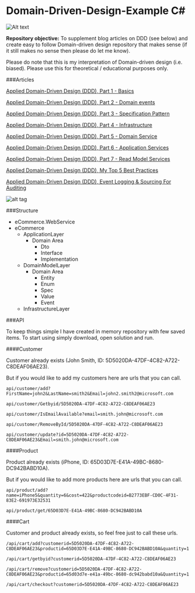 Domain-Driven-Design-Example C#
============================

![Alt text](https://leanworkspace.visualstudio.com/_apis/public/build/definitions/3c44af5e-2843-4cf8-8e4f-b13743536cc3/3/badge)

**Repository objective:** To supplement blog articles on DDD (see below) and create easy to follow Domain-driven design repository that makes sense (if it still makes no sense then please do let me know). 

Please do note that this is my interpretation of Domain-driven design (i.e. biased). Please use this for theoretical / educational purposes only. 

###Articles

[Applied Domain-Driven Design (DDD), Part 1 - Basics](http://www.zankavtaskin.com/2013/09/applied-domain-driven-design-ddd-part-1.html)

[Applied Domain-Driven Design (DDD), Part 2 - Domain events](http://www.zankavtaskin.com/2013/09/applied-domain-driven-design-ddd-part-2.html)

[Applied Domain-Driven Design (DDD), Part 3 - Specification Pattern](http://www.zankavtaskin.com/2013/10/applied-domain-driven-design-ddd-part-3.html)

[Applied Domain-Driven Design (DDD), Part 4 - Infrastructure](http://www.zankavtaskin.com/2013/11/applied-domain-driven-design-ddd-part-4_16.html)

[Applied Domain-Driven Design (DDD), Part 5 - Domain Service](http://www.zankavtaskin.com/2013/11/applied-domain-driven-design-ddd-part-4.html)

[Applied Domain-Driven Design (DDD), Part 6 - Application Services](http://www.zankavtaskin.com/2013/11/applied-domain-driven-design-ddd-part-6.html)

[Applied Domain-Driven Design (DDD), Part 7 - Read Model Services](http://www.zankavtaskin.com/2016/06/applied-domain-driven-design-ddd-part-7.html)

[Applied Domain-Driven Design (DDD), My Top 5 Best Practices](https://www.codeproject.com/Articles/1131462/Domain-Driven-Design-My-Top-Best-Practices)

[Applied Domain-Driven Design (DDD), Event Logging & Sourcing For Auditing](http://www.zankavtaskin.com/2016/08/applied-domain-driven-design-ddd-event.html)

![alt tag](http://1.bp.blogspot.com/-f9QYYWLc1Uk/UoKzpDHYkkI/AAAAAAAACA4/OD1bq9MLYFY/s1600/DDD_png_pure.png)

###Structure

* eCommerce.WebService
* eCommerce
     * ApplicationLayer
          * Domain Area
               * Dto
               * Interface
               * Implementation 
     * DomainModelLayer
          * Domain Area
               * Entity
               * Enum
               * Spec
               * Value
               * Event
     * InfrastructureLayer

###API

To keep things simple I have created in memory repository with few saved items. To start using simply download, open solution and run. 



####Customer

Customer already exists (John Smith, ID: 5D5020DA-47DF-4C82-A722-C8DEAF06AE23).

But if you would like to add my customers here are urls that you can call.

```
api/customer/add?FirstName=john2&LastName=smith2&Email=john2.smith2@microsoft.com

api/customer/Getbyid/5D5020DA-47DF-4C82-A722-C8DEAF06AE23

api/customer/IsEmailAvailable?email=smith.john@microsoft.com

api/customer/RemoveById/5D5020DA-47DF-4C82-A722-C8DEAF06AE23

api/customer/update?id=5D5020DA-47DF-4C82-A722-C8DEAF06AE23&Email=smith.john@microsoft.com
```

####Product

Product already exists (iPhone,  ID: 65D03D7E-E41A-49BC-8680-DC942BABD10A).

But if you would like to add more products here are urls that you can call.

```
api/product/add?name=iPhone5&quantity=6&cost=422&productcodeid=B2773EBF-CD0C-4F31-83E2-691973E32531

api/product/get/65D03D7E-E41A-49BC-8680-DC942BABD10A
 ```    
 
####Cart

Customer and product already exists, so feel free just to call these urls.
```
/api/cart/add?customerid=5D5020DA-47DF-4C82-A722-C8DEAF06AE23&productid=65D03D7E-E41A-49BC-8680-DC942BABD10A&quantity=1

/api/cart/getbyid?customerid=5D5020DA-47DF-4C82-A722-C8DEAF06AE23

/api/cart/remove?customerid=5D5020DA-47DF-4C82-A722-C8DEAF06AE23&productid=65d03d7e-e41a-49bc-8680-dc942babd10a&Quantity=1

/api/cart/checkout?customerid=5D5020DA-47DF-4C82-A722-C8DEAF06AE23
```

